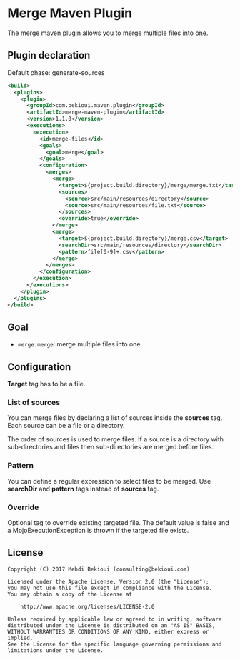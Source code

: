 # Merge Maven Plugin

The merge maven plugin allows you to merge multiple files into one.

## Plugin declaration

Default phase: generate-sources

```xml
<build>
  <plugins>
    <plugin>
      <groupId>com.bekioui.maven.plugin</groupId>
      <artifactId>merge-maven-plugin</artifactId>
      <version>1.1.0</version>
      <executions>
        <execution>
          <id>merge-files</id>
          <goals>
            <goal>merge</goal>
          </goals>
          <configuration>
            <merges>
              <merge>
                <target>${project.build.directory}/merge/merge.txt</target>
                <sources>
                  <source>src/main/resources/directory</source>
                  <source>src/main/resources/file.txt</source>
                </sources>
                <override>true</override>
              </merge>
              <merge>
                <target>${project.build.directory}/merge.csv</target>
                <searchDir>src/main/resources/directory</searchDir>
                <pattern>file[0-9]+.csv</pattern>
              </merge>
            </merges>
          </configuration>
        </execution>
      </executions>
    </plugin>
  </plugins>
</build>
```

## Goal

* `merge:merge`: merge multiple files into one

## Configuration

**Target** tag has to be a file.

### List of sources

You can merge files by declaring a list of sources inside the **sources** tag. Each source can be a file or a directory.

The order of sources is used to merge files. If a source is a directory with sub-directories and files then sub-directories are merged before files.

### Pattern

You can define a regular expression to select files to be merged. Use **searchDir** and **pattern** tags instead of **sources** tag.

### Override

Optional tag to override existing targeted file. The default value is false and a MojoExecutionException is thrown if the targeted file exists.

## License

	Copyright (C) 2017 Mehdi Bekioui (consulting@bekioui.com)

	Licensed under the Apache License, Version 2.0 (the "License");
	you may not use this file except in compliance with the License.
	You may obtain a copy of the License at

		http://www.apache.org/licenses/LICENSE-2.0

	Unless required by applicable law or agreed to in writing, software
	distributed under the License is distributed on an "AS IS" BASIS,
	WITHOUT WARRANTIES OR CONDITIONS OF ANY KIND, either express or implied.
	See the License for the specific language governing permissions and
	limitations under the License.
